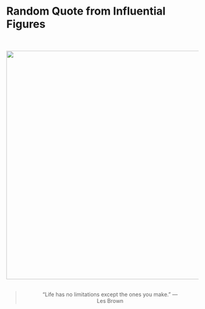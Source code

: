 # Random Quote from Influential Figures

<div align="center">
  <br>
  <br>
  <a href="https://en.wikipedia.org/wiki/Les_Brown_(politician)" title="Les Brown (politician) - Wikipedia"><img src="https://upload.wikimedia.org/wikipedia/commons/9/91/Les_Brown_speaking.jpg" width="600px"></a>
  <br>
  <br>
  <blockquote>&ldquo;Life has no limitations except the ones you make.&rdquo; &mdash; <footer>Les Brown</footer></blockquote>
</div>
  